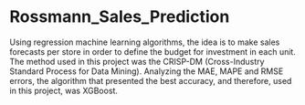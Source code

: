 # Rossmann_Sales_Prediction
Using regression machine learning algorithms, the idea is to make sales forecasts per store in order to define the budget for investment in each unit. The method used in this project was the CRISP-DM (Cross-Industry Standard Process for Data Mining). Analyzing the MAE, MAPE and RMSE errors, the algorithm that presented the best accuracy, and therefore, used in this project, was XGBoost.
